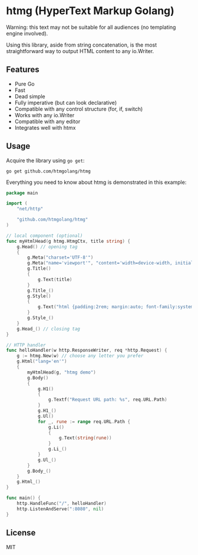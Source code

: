 # htmg (HyperText Markup Golang)

Warning: this text may not be suitable for all audiences (no templating engine involved).

Using this library, aside from string concatenation, is the most straightforward way to output HTML content to any io.Writer.

## Features

- Pure Go
- Fast
- Dead simple
- Fully imperative (but can look declarative)
- Compatible with any control structure (for, if, switch)
- Works with any io.Writer
- Compatible with any editor
- Integrates well with htmx

## Usage

Acquire the library using `go get`:

```shell
go get github.com/htmgolang/htmg
```

Everything you need to know about htmg is demonstrated in this example:

```go
package main

import (
	"net/http"

	"github.com/htmgolang/htmg"
)

// local component (optional)
func myHtmlHead(g htmg.HtmgCtx, title string) {
	g.Head() // opening tag
	{
		g.Meta("charset='UTF-8'")
		g.Meta("name='viewport'", "content='width=device-width, initial-scale=1.0'")
		g.Title()
		{
			g.Text(title)
		}
		g.Title_()
		g.Style()
		{
			g.Text("html {padding:2rem; margin:auto; font-family:system-ui;}")
		}
		g.Style_()
	}
	g.Head_() // closing tag
}

// HTTP handler
func helloHandler(w http.ResponseWriter, req *http.Request) {
	g := htmg.New(w) // choose any letter you prefer
	g.Html("lang='en'")
	{
		myHtmlHead(g, "htmg demo")
		g.Body()
		{
			g.H1()
			{
				g.Textf("Request URL path: %s", req.URL.Path)
			}
			g.H1_()
			g.Ul()
			for _, rune := range req.URL.Path {
				g.Li()
				{
					g.Text(string(rune))
				}
				g.Li_()
			}
			g.Ul_()
		}
		g.Body_()
	}
	g.Html_()
}

func main() {
	http.HandleFunc("/", helloHandler)
	http.ListenAndServe(":8080", nil)
}
```

## License

MIT